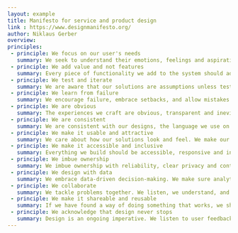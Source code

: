 ```yaml
---
layout: example
title: Manifesto for service and product design
link : https://www.designmanifesto.org/
author: Niklaus Gerber
overview:
principles:
 - principle: We focus on our user's needs
   summary: We seek to understand their emotions, feelings and aspirations rather than making assumptions about what they want.
 - principle: We add value and not features
   summary: Every piece of functionality we add to the system should add value for our users.
 - principle: We test and iterate
   summary: We are aware that our solutions are assumptions unless tested with real users. We test hypotheses, learn and improve our ideas.
 - principle: We learn from failure
   summary: We encourage failure, embrace setbacks, and allow mistakes. We learn, iterate and grow from them.
 - principle: We are obvious
   summary: The experiences we craft are obvious, transparent and inevitable. We go the extra mile to make the experience feel predictably inevitable.
 - principle: We are consistent
   summary: We are consistent with our designs, the language we use on interfaces, our code and our data. We understand that consistency will make our design better, easier to use, and practically invisible.
 - principle: We make it usable and attractive
   summary: We care about how our solutions look and feel. We make our work pleasant to look at, and a delight to interact with.
 - principle: We make it accessible and inclusive
   summary: Everything we build should be accessible, responsive and inclusive. We sacrifice elegance over inclusiveness, readability and legibility.
 - principle: We imbue ownership
   summary: We imbue ownership with reliability, clear privacy and control. We design experiences for the right type of ownership.
 - principle: We design with data
   summary: We embrace data-driven decision-making. We make sure analytics are built-in and always on.
 - principle: We collaborate
   summary: We tackle problems together. We listen, we understand, and we encourage rather than force solutions. We learn from each other and understand the value of what we are building.
 - principle: We make it shareable and reusable
   summary: If we have found a way of doing something that works, we share it whenever we can instead of reinventing the wheel every time.
 - principle: We acknowledge that design never stops
   summary: Design is an ongoing imperative. We listen to user feedback and make data-driven decisions to refine and improve our product.
---
```


